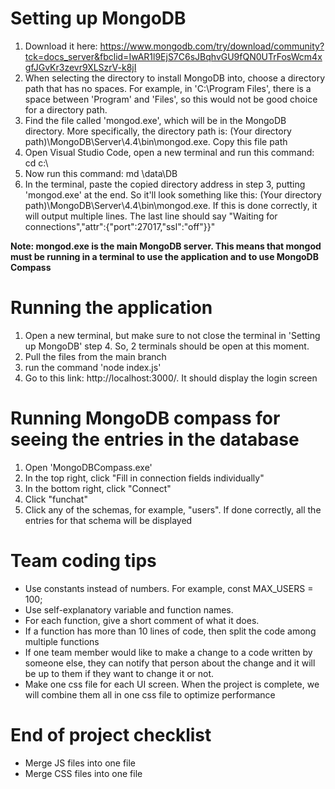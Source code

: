 # Setting up MongoDB
1. Download it here: https://www.mongodb.com/try/download/community?tck=docs_server&fbclid=IwAR1l9EjS7C6sJBqhvGU9fQN0UTrFosWcm4xgfJGvKr3zevr9XLSzrV-k8jI
2. When selecting the directory to install MongoDB into, choose a directory path that has no spaces. For example, in 'C:\Program Files', there is a space between 'Program' and 'Files', so this would not be good choice for a directory path. 
3. Find the file called 'mongod.exe', which will be in the MongoDB directory. More specifically, the directory path is: (Your directory path)\MongoDB\Server\4.4\bin\mongod.exe. Copy this file path
4. Open Visual Studio Code, open a new terminal and run this command: cd c:\
5. Now run this command: md \data\DB
6. In the terminal, paste the copied directory address in step 3, putting 'mongod.exe' at the end. So it'll look something like this:
(Your directory path)\MongoDB\Server\4.4\bin\mongod.exe. If this is done correctly, it will output multiple lines. The last line should say 
"Waiting for connections","attr":{"port":27017,"ssl":"off"}}"

**Note: mongod.exe is the main MongoDB server. This means that mongod must be running in a terminal to use the application and to use MongoDB Compass**

# Running the application
1. Open a new terminal, but make sure to not close the terminal in 'Setting up MongoDB' step 4. So, 2 terminals should be open at this moment.
1. Pull the files from the main branch
2. run the command 'node index.js'
3. Go to this link: http://localhost:3000/. It should display the login screen

# Running MongoDB compass for seeing the entries in the database
1. Open 'MongoDBCompass.exe'
2. In the top right, click "Fill in connection fields individually"
3. In the bottom right, click "Connect"
4. Click "funchat"
5. Click any of the schemas, for example, "users". If done correctly, all the entries for that schema will be displayed

# Team coding tips
* Use constants instead of numbers. For example, const MAX_USERS = 100;
* Use self-explanatory variable and function names.
* For each function, give a short comment of what it does.
* If a function has more than 10 lines of code, then split the code among multiple functions
* If one team member would like to make a change to a code written by someone else, they can notify that person about the change and it will be up to them if they want to change it or not.
* Make one css file for each UI screen. When the project is complete, we will combine them all in one css file to optimize performance

# End of project checklist
* Merge JS files into one file
* Merge CSS files into one file

